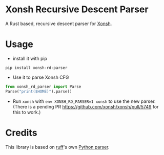 # Xonsh Recursive Descent Parser

A Rust based, recursive descent parser for [Xonsh](https://xon.sh).

# Usage

- install it with pip

```
pip install xonsh-rd-parser
```

- Use it to parse Xonsh CFG 
```py
from xonsh_rd_parser import Parse
Parse("print($HOME)").parse()
```

- Run `xonsh` with `env XONSH_RD_PARSER=1 xonsh` to use the new parser. (There is a pending PR https://github.com/xonsh/xonsh/pull/5749 for this to work.)

# Credits

This library is based on [ruff](https://github.com/charliermarsh/ruff)'s own [Python parser](https://github.com/astral-sh/ruff/tree/main/crates/ruff_python_parser).
